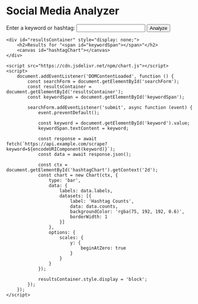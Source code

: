 <!DOCTYPE html>
<html>
<head>
    <title>Social Media Analyzer</title>
</head>
<body>
    <h1>Social Media Analyzer</h1>
    <form method="POST" id="searchForm">
        <label for="keyword">Enter a keyword or hashtag:</label>
        <input type="text" id="keyword" name="keyword" required>
        <button type="submit">Analyze</button>
    </form>

    <div id="resultsContainer" style="display: none;">
        <h2>Results for "<span id="keywordSpan"></span>"</h2>
        <canvas id="hashtagChart"></canvas>
    </div>

    <script src="https://cdn.jsdelivr.net/npm/chart.js"></script>
    <script>
        document.addEventListener('DOMContentLoaded', function () {
            const searchForm = document.getElementById('searchForm');
            const resultsContainer = document.getElementById('resultsContainer');
            const keywordSpan = document.getElementById('keywordSpan');

            searchForm.addEventListener('submit', async function (event) {
                event.preventDefault();

                const keyword = document.getElementById('keyword').value;
                keywordSpan.textContent = keyword;

                const response = await fetch(`https://api.example.com/scrape?keyword=${encodeURIComponent(keyword)}`);
                const data = await response.json();

                const ctx = document.getElementById('hashtagChart').getContext('2d');
                const chart = new Chart(ctx, {
                    type: 'bar',
                    data: {
                        labels: data.labels,
                        datasets: [{
                            label: 'Hashtag Counts',
                            data: data.counts,
                            backgroundColor: 'rgba(75, 192, 192, 0.6)',
                            borderWidth: 1
                        }]
                    },
                    options: {
                        scales: {
                            y: {
                                beginAtZero: true
                            }
                        }
                    }
                });

                resultsContainer.style.display = 'block';
            });
        });
    </script>
</body>
</html>
